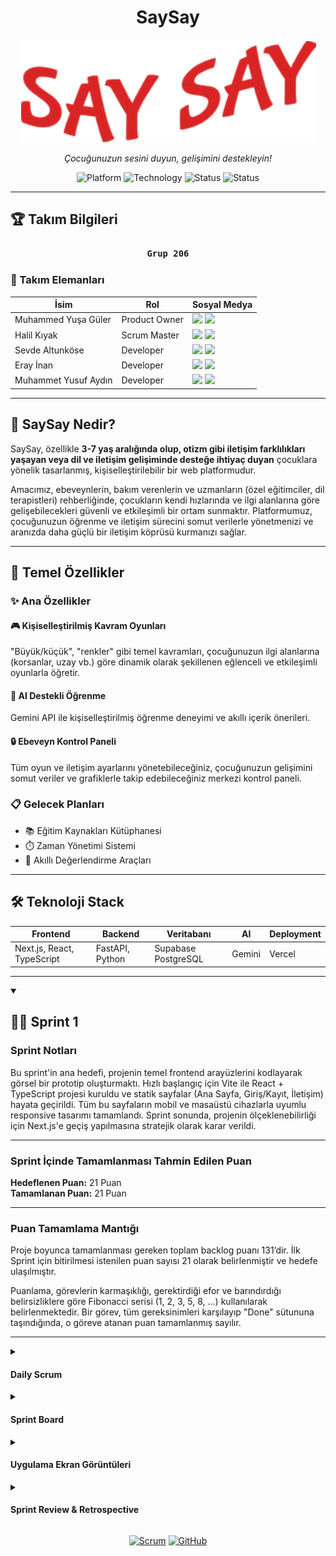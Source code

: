 <div align="center">

# **SaySay**

![Proje Logosu](./assets/logo.png)

*Çocuğunuzun sesini duyun, gelişimini destekleyin!*

![Platform](https://img.shields.io/badge/Platform-Web-blue.svg)
![Technology](https://img.shields.io/badge/Technology-React-green.svg)
![Status](https://img.shields.io/badge/Status-Sprint2_Ongoing-orange.svg)
![Status](https://img.shields.io/badge/Status-Sprint1_Completed-success.svg)

</div>

---

## **🏆 Takım Bilgileri**

<div align="center">

### **`Grup 206`**

</div>

### **👥 Takım Elemanları**

| İsim | Rol | Sosyal Medya |
|------|-----|--------------|
| Muhammed Yuşa Güler | Product Owner | <a href="https://github.com/yusaglr" target="_blank"><img src="https://github.githubassets.com/images/modules/logos_page/GitHub-Mark.png" width="20"/></a> <a href="http://linkedin.com/in/yusa-guler" target="_blank"><img src="https://cdn.jsdelivr.net/gh/devicons/devicon/icons/linkedin/linkedin-original.svg" width="20"/></a> |
| Halil Kıyak | Scrum Master | <a href="https://github.com/vamos99" target="_blank"><img src="https://github.githubassets.com/images/modules/logos_page/GitHub-Mark.png" width="20"/></a> <a href="https://tr.linkedin.com/in/halilkiyak" target="_blank"><img src="https://cdn.jsdelivr.net/gh/devicons/devicon/icons/linkedin/linkedin-original.svg" width="20"/></a> |
| Sevde Altunköse | Developer | <a href="https://github.com/SevdeAltunkose" target="_blank"><img src="https://github.githubassets.com/images/modules/logos_page/GitHub-Mark.png" width="20"/></a> <a href="https://tr.linkedin.com/in/sevde-altunk%C3%B6se-608450312" target="_blank"><img src="https://cdn.jsdelivr.net/gh/devicons/devicon/icons/linkedin/linkedin-original.svg" width="20"/></a> |
| Eray İnan | Developer | <a href="https://github.com/erayinn" target="_blank"><img src="https://github.githubassets.com/images/modules/logos_page/GitHub-Mark.png" width="20"/></a> <a href="https://www.linkedin.com/in/eray-inan-b022392a9/" target="_blank"><img src="https://cdn.jsdelivr.net/gh/devicons/devicon/icons/linkedin/linkedin-original.svg" width="20"/></a> |
| Muhammet Yusuf Aydın | Developer | <a href="https://github.com/yayd1n" target="_blank"><img src="https://github.githubassets.com/images/modules/logos_page/GitHub-Mark.png" width="20"/></a> <a href="https://www.linkedin.com/in/muhammet-yusuf-ayd%C4%B1n/" target="_blank"><img src="https://cdn.jsdelivr.net/gh/devicons/devicon/icons/linkedin/linkedin-original.svg" width="20"/></a> |

---

## **📱 SaySay Nedir?**

SaySay, özellikle **3-7 yaş aralığında olup, otizm gibi iletişim farklılıkları yaşayan veya dil ve iletişim gelişiminde desteğe ihtiyaç duyan** çocuklara yönelik tasarlanmış, kişiselleştirilebilir bir web platformudur.

Amacımız, ebeveynlerin, bakım verenlerin ve uzmanların (özel eğitimciler, dil terapistleri) rehberliğinde, çocukların kendi hızlarında ve ilgi alanlarına göre gelişebilecekleri güvenli ve etkileşimli bir ortam sunmaktır. Platformumuz, çocuğunuzun öğrenme ve iletişim sürecini somut verilerle yönetmenizi ve aranızda daha güçlü bir iletişim köprüsü kurmanızı sağlar.

---

## **🚀 Temel Özellikler**

### ✨ **Ana Özellikler**

#### 🎮 **Kişiselleştirilmiş Kavram Oyunları**
"Büyük/küçük", "renkler" gibi temel kavramları, çocuğunuzun ilgi alanlarına (korsanlar, uzay vb.) göre dinamik olarak şekillenen eğlenceli ve etkileşimli oyunlarla öğretir.

#### 🤖 **AI Destekli Öğrenme**
Gemini API ile kişiselleştirilmiş öğrenme deneyimi ve akıllı içerik önerileri.

#### 🔒 **Ebeveyn Kontrol Paneli**
Tüm oyun ve iletişim ayarlarını yönetebileceğiniz, çocuğunuzun gelişimini somut veriler ve grafiklerle takip edebileceğiniz merkezi kontrol paneli.

### 📋 **Gelecek Planları**
- 📚 Eğitim Kaynakları Kütüphanesi
- ⏱️ Zaman Yönetimi Sistemi
- 🎯 Akıllı Değerlendirme Araçları

---

## **🛠️ Teknoloji Stack**

| Frontend | Backend | Veritabanı | AI | Deployment |
|----------|---------|------------|----|------------|
| Next.js, React, TypeScript | FastAPI, Python | Supabase PostgreSQL | Gemini | Vercel |

---

<details open>
<summary><h2>🏃‍♂️ Sprint 1</h2></summary>

### Sprint Notları
Bu sprint'in ana hedefi, projenin temel frontend arayüzlerini kodlayarak görsel bir prototip oluşturmaktı. Hızlı başlangıç için Vite ile React + TypeScript projesi kuruldu ve statik sayfalar (Ana Sayfa, Giriş/Kayıt, İletişim) hayata geçirildi. Tüm bu sayfaların mobil ve masaüstü cihazlarla uyumlu responsive tasarımı tamamlandı. Sprint sonunda, projenin ölçeklenebilirliği için Next.js'e geçiş yapılmasına stratejik olarak karar verildi.

---

### Sprint İçinde Tamamlanması Tahmin Edilen Puan
**Hedeflenen Puan:** 21 Puan  
**Tamamlanan Puan:** 21 Puan

---

### Puan Tamamlama Mantığı
Proje boyunca tamamlanması gereken toplam backlog puanı 131’dir. İlk Sprint için bitirilmesi istenilen puan sayısı 21 olarak belirlenmiştir ve hedefe ulaşılmıştır.

Puanlama, görevlerin karmaşıklığı, gerektirdiği efor ve barındırdığı belirsizliklere göre Fibonacci serisi (1, 2, 3, 5, 8, ...) kullanılarak belirlenmektedir. Bir görev, tüm gereksinimleri karşılayıp "Done" sütununa taşındığında, o göreve atanan puan tamamlanmış sayılır.

---

<details>
<summary><h4>Daily Scrum</h4></summary>

Daily Scrum toplantılarında ekip, önceki gün yapılanlar, o günün planı ve karşılaşılan engelleri paylaşmıştır.

Aşağıdaki görselde UI/UX ve uygulama özellikleri üzerine yapılan tartışmadan bir kesit yer almaktadır.

![alt text](./assets/wp%20konuşma.png)

</details>

<details>
<summary><h4>Sprint Board</h4></summary>

**Sprint Board Linki:** [https://trello.com/b/gMziIBP7/saysay](https://trello.com/b/gMziIBP7/saysay)

![alt text](./assets/Sprint%201%20To%20Do.png)
![alt text](./assets/Sprint%201%20Done.png)

</details>

<details>
<summary><h4>Uygulama Ekran Görüntüleri</h4></summary>

Ana Sayfa  
![alt text](./assets/app-hompage.png)

Giriş  
![alt text](./assets/app-login.png)

Kayıt  
![alt text](./assets/app-register.png)

İletişim  
![alt text](./assets/app-contact.png)

</details>

<details>
<summary><h4>Sprint Review & Retrospective</h4></summary>

<strong>Review (Neler Başarıldı?):</strong>

✅ (3 Puan) Vite ile React + TypeScript projesi başarıyla kuruldu.

✅ (5 Puan) Ana Sayfa ve İletişim Sayfası UI kodlaması tamamlandı.

✅ (5 Puan) Giriş ve Kayıt Sayfaları UI kodlaması tamamlandı.

✅ (8 Puan) Tüm sayfalar için responsive tasarım yapıldı.

<strong>Retrospective (Neler Öğrendik?):</strong>

Takım içi iletişim ve Vite kullanarak hızlı başlangıç yapmamız çok iyi gitti.

Bazı UI görevlerinin tahminimizden uzun sürdüğünü fark ettik. Bir sonraki sprint için daha dikkatli planlama yapma kararı aldık.

</details>

</details>

<div align="center">

[![Scrum](https://img.shields.io/badge/Methodology-Scrum-orange?style=for-the-badge&logo=scrum)](https://scrum.org/)
[![GitHub](https://img.shields.io/badge/GitHub-Repository-black?style=for-the-badge&logo=github)](https://github.com/vamos99/SaySay)

</div>
